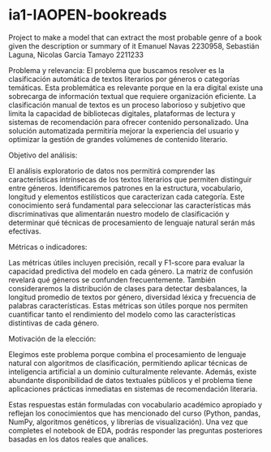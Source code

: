 # ia1-IAOPEN-bookreads
Project to make a model that can extract the most probable genre of a book given the description or summary of it
Emanuel Navas 2230958, Sebastián Laguna, Nicolas Garcia Tamayo 2211233

Problema y relevancia:
El problema que buscamos resolver es la clasificación automática de textos literarios por géneros o categorías temáticas. Esta problemática es relevante porque en la era digital existe una sobrecarga de información textual que requiere organización eficiente. La clasificación manual de textos es un proceso laborioso y subjetivo que limita la capacidad de bibliotecas digitales, plataformas de lectura y sistemas de recomendación para ofrecer contenido personalizado. Una solución automatizada permitiría mejorar la experiencia del usuario y optimizar la gestión de grandes volúmenes de contenido literario.

Objetivo del análisis:

El análisis exploratorio de datos nos permitirá comprender las características intrínsecas de los textos literarios que permiten distinguir entre géneros. Identificaremos patrones en la estructura, vocabulario, longitud y elementos estilísticos que caracterizan cada categoría. Este conocimiento será fundamental para seleccionar las características más discriminativas que alimentarán nuestro modelo de clasificación y determinar qué técnicas de procesamiento de lenguaje natural serán más efectivas.

Métricas o indicadores:

Las métricas útiles incluyen precisión, recall y F1-score para evaluar la capacidad predictiva del modelo en cada género. La matriz de confusión revelará qué géneros se confunden frecuentemente. También consideraremos la distribución de clases para detectar desbalances, la longitud promedio de textos por género, diversidad léxica y frecuencia de palabras características. Estas métricas son útiles porque nos permiten cuantificar tanto el rendimiento del modelo como las características distintivas de cada género.

Motivación de la elección:

Elegimos este problema porque combina el procesamiento de lenguaje natural con algoritmos de clasificación, permitiendo aplicar técnicas de inteligencia artificial a un dominio culturalmente relevante. Además, existe abundante disponibilidad de datos textuales públicos y el problema tiene aplicaciones prácticas inmediatas en sistemas de recomendación literaria.

Estas respuestas están formuladas con vocabulario académico apropiado y reflejan los conocimientos que has mencionado del curso (Python, pandas, NumPy, algoritmos genéticos, y librerías de visualización). Una vez que completes el notebook de EDA, podrás responder las preguntas posteriores basadas en los datos reales que analices.

